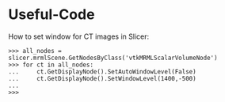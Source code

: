 # Useful-Code
How to set window for CT images in Slicer:
```
>>> all_nodes = slicer.mrmlScene.GetNodesByClass('vtkMRMLScalarVolumeNode')
>>> for ct in all_nodes:
...     ct.GetDisplayNode().SetAutoWindowLevel(False)
...     ct.GetDisplayNode().SetWindowLevel(1400,-500)
...
>>>
```
